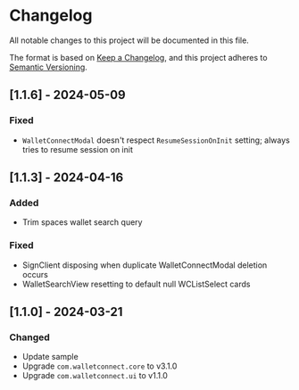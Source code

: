 # Changelog

All notable changes to this project will be documented in this file.

The format is based on [Keep a Changelog](https://keepachangelog.com/en/1.1.0/),
and this project adheres to [Semantic Versioning](https://semver.org/spec/v2.0.0.html).

## [1.1.6] - 2024-05-09

### Fixed

- `WalletConnectModal` doesn't respect `ResumeSessionOnInit` setting; always tries to resume session on init

## [1.1.3] - 2024-04-16

### Added

- Trim spaces wallet search query

### Fixed

- SignClient disposing when duplicate WalletConnectModal deletion occurs
- WalletSearchView resetting to default null WCListSelect cards

## [1.1.0] - 2024-03-21

### Changed

- Update sample
- Upgrade `com.walletconnect.core` to v3.1.0
- Upgrade `com.walletconnect.ui` to v1.1.0